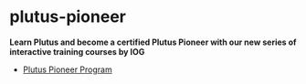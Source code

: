 # plutus-pioneer
__Learn Plutus and become a certified Plutus Pioneer with our new series of interactive training courses by IOG__

* [Plutus Pioneer Program](https://iohk.io/en/blog/posts/2021/04/01/everything-you-need-to-know-about-our-new-plutus-pioneer-program/)

